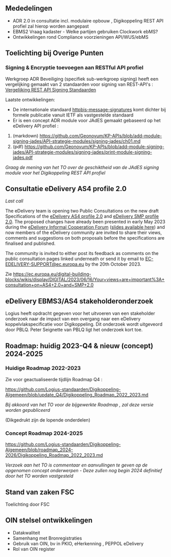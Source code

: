 
## Mededelingen

- ADR 2.0 in consultatie incl. modulaire opbouw , Digikoppeling REST API profiel zal hierop worden aangepast
- EBMS2 Vraag kadaster - Welke partijen gebruiken Clockwork ebMS?
-  Ontwikkelingen rond Compliance voorzieningen API/WUS/ebMS 

## Toelichting bij Overige Punten

### Signing & Encryptie toevoegen aan RESTful API profiel	

Werkgroep ADR Beveiliging (specifiek sub-werkgroep signing) heeft een vergelijking gemaakt van 2 standaarden voor signing van REST-API's :
[Vergelijking REST API Signing Standaarden](https://geonovum.github.io/KP-APIs/publicaties/REST_API_Signing_Standaarden) 

Laatste ontwikkelingen:
* De internationale standaard [httpbis-message-signatures](https://datatracker.ietf.org/doc/draft-ietf-httpbis-message-signatures/) komt dichter bij formele publicatie vanuit IETF als vastgestelde standaard
* Er is een concept ADR module voor JAdES gemaakt gebaseerd op het eDelivery API profiel : 

1.	(markdown) https://github.com/Geonovum/KP-APIs/blob/add-module-signing-jades/API-strategie-modules/signing-jades/ch01.md
2.	(pdf) https://github.com/Geonovum/KP-APIs/blob/add-module-signing-jades/API-strategie-modules/signing-jades/print-module-signing-jades.pdf

_Graag de mening van het TO over de geschiktheid van de JAdES signing module voor het Digikoppeling REST API profiel_



## Consultatie eDelivery AS4 profile 2.0                        

_Last call_

The eDelivery team is opening two Public Consultations on the new draft Specifications of the [eDelivery AS4 profile 2.0](https://ec.europa.eu/digital-building-blocks/wikis/x/NabXGw) and [eDelivery SMP profile 2.0](https://ec.europa.eu/digital-building-blocks/wikis/x/xqfXGw). The proposed changes have already been presented in early May 2023 during the [eDelivery Informal Cooperation Forum](https://ec.europa.eu/digital-building-blocks/wikis/x/Wi7ZJw) ([slides available here](https://europa.eu/!q6vcQG)) and now members of the eDelivery community are invited to share their views, comments and suggestions on both proposals before the specifications are finalised and published.  

The community is invited to either post its feedback as comments on the public consultation pages linked underneath or send it by email to EC-EDELIVERY-SUPPORT@ec.europa.eu by the 20th October 2023.

Zie https://ec.europa.eu/digital-building-blocks/wikis/display/DIGITAL/2023/06/16/Your+views+are+important%3A+consultation+on+AS4+2.0+and+SMP+2.0

## eDelivery EBMS3/AS4 stakeholderonderzoek 

Logius heeft opdracht gegeven voor het uitvoeren van een stakeholder onderzoek naar de impact van 
een overgang naar een eDelivery koppelvlakspecificatie voor Digikoppeling. Dit onderzoek wordt 
uitgeveord door PBLQ. Peter Seignette van PBLQ ligt het onderzoek kort toe.

## Roadmap: huidig 2023-Q4  & nieuw (concept) 2024-2025

### Huidige Roadmap 2022-2023
Zie voor geactualiseerde tijdlijn Roadmap Q4 :

https://github.com/Logius-standaarden/Digikoppeling-Algemeen/blob/update_Q4/Digikoppeling_Roadmap_2022_2023.md

_Bij akkoord van het TO voor de bijgewerkte Roadmap , zal deze versie worden gepubliceerd_


(Dikgedrukt zijn de lopende onderdelen)

### Concept Roadmap 2024-2025
https://github.com/Logius-standaarden/Digikoppeling-Algemeen/blob/roadmap_2024-2026/Digikoppeling_Roadmap_2022_2023.md


_Verzoek aan het TO is commentaar en aanvullingen te geven op de opgenomen concept onderwerpen - Deze zullen nog begin 2024 definitief door het TO worden vastgesteld_


## Stand van zaken FSC 

Toelichting door FSC

## OIN stelsel ontwikkelingen

- Datakwaliteit
- Samenhang met Bronregistraties
- Gebruik van OIN, bv in PKIO, eHerkenning , PEPPOL eDelivery
- Rol van OIN register

